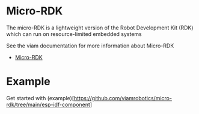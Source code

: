 # Micro-RDK

The micro-RDK is a lightweight version of the Robot Development Kit (RDK) which can run on resource-limited embedded systems

See the viam documentation for more information about Micro-RDK

* [Micro-RDK](https://docs.viam.com/get-started/installation/microcontrollers/)


# Example

Get started with (example)[https://github.com/viamrobotics/micro-rdk/tree/main/esp-idf-component]


